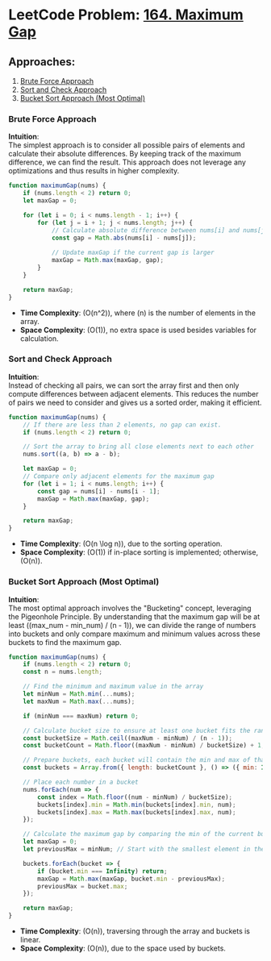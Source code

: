 # LeetCode Problem: [164. Maximum Gap](https://leetcode.com/problems/maximum-gap/)

## Approaches:
1. [Brute Force Approach](#brute-force-approach)
2. [Sort and Check Approach](#sort-and-check-approach)
3. [Bucket Sort Approach (Most Optimal)](#bucket-sort-approach-most-optimal)

### Brute Force Approach

**Intuition**:  
The simplest approach is to consider all possible pairs of elements and calculate their absolute differences. By keeping track of the maximum difference, we can find the result. This approach does not leverage any optimizations and thus results in higher complexity.

```javascript
function maximumGap(nums) {
    if (nums.length < 2) return 0;
    let maxGap = 0;

    for (let i = 0; i < nums.length - 1; i++) {
        for (let j = i + 1; j < nums.length; j++) {
            // Calculate absolute difference between nums[i] and nums[j]
            const gap = Math.abs(nums[i] - nums[j]);
            
            // Update maxGap if the current gap is larger
            maxGap = Math.max(maxGap, gap);
        }
    }

    return maxGap;
}
```
- **Time Complexity**: \(O(n^2)\), where \(n\) is the number of elements in the array.
- **Space Complexity**: \(O(1)\), no extra space is used besides variables for calculation.

### Sort and Check Approach

**Intuition**:  
Instead of checking all pairs, we can sort the array first and then only compute differences between adjacent elements. This reduces the number of pairs we need to consider and gives us a sorted order, making it efficient.

```javascript
function maximumGap(nums) {
    // If there are less than 2 elements, no gap can exist.
    if (nums.length < 2) return 0;

    // Sort the array to bring all close elements next to each other
    nums.sort((a, b) => a - b);

    let maxGap = 0;
    // Compare only adjacent elements for the maximum gap
    for (let i = 1; i < nums.length; i++) {
        const gap = nums[i] - nums[i - 1];
        maxGap = Math.max(maxGap, gap);
    }

    return maxGap;
}
```
- **Time Complexity**: \(O(n \log n)\), due to the sorting operation.
- **Space Complexity**: \(O(1)\) if in-place sorting is implemented; otherwise, \(O(n)\).

### Bucket Sort Approach (Most Optimal)

**Intuition**:  
The most optimal approach involves the "Bucketing" concept, leveraging the Pigeonhole Principle. By understanding that the maximum gap will be at least \((max\_num - min\_num) / (n - 1)\), we can divide the range of numbers into buckets and only compare maximum and minimum values across these buckets to find the maximum gap.

```javascript
function maximumGap(nums) {
    if (nums.length < 2) return 0;
    const n = nums.length;

    // Find the minimum and maximum value in the array
    let minNum = Math.min(...nums);
    let maxNum = Math.max(...nums);

    if (minNum === maxNum) return 0;

    // Calculate bucket size to ensure at least one bucket fits the range
    const bucketSize = Math.ceil((maxNum - minNum) / (n - 1));
    const bucketCount = Math.floor((maxNum - minNum) / bucketSize) + 1;

    // Prepare buckets, each bucket will contain the min and max of that bucket's range
    const buckets = Array.from({ length: bucketCount }, () => ({ min: Infinity, max: -Infinity }));

    // Place each number in a bucket
    nums.forEach(num => {
        const index = Math.floor((num - minNum) / bucketSize);
        buckets[index].min = Math.min(buckets[index].min, num);
        buckets[index].max = Math.max(buckets[index].max, num);
    });

    // Calculate the maximum gap by comparing the min of the current bucket to the max of the previous non-empty bucket
    let maxGap = 0;
    let previousMax = minNum; // Start with the smallest element in the array

    buckets.forEach(bucket => {
        if (bucket.min === Infinity) return;
        maxGap = Math.max(maxGap, bucket.min - previousMax);
        previousMax = bucket.max;
    });

    return maxGap;
}
```
- **Time Complexity**: \(O(n)\), traversing through the array and buckets is linear.
- **Space Complexity**: \(O(n)\), due to the space used by buckets.

